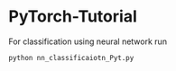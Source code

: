 # PyTorch-Tutorial

For classification using neural network run

```
python nn_classificaiotn_Pyt.py
```
